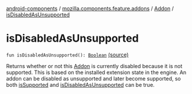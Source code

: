 [android-components](../../index.md) / [mozilla.components.feature.addons](../index.md) / [Addon](index.md) / [isDisabledAsUnsupported](./is-disabled-as-unsupported.md)

# isDisabledAsUnsupported

`fun isDisabledAsUnsupported(): `[`Boolean`](https://kotlinlang.org/api/latest/jvm/stdlib/kotlin/-boolean/index.html) [(source)](https://github.com/mozilla-mobile/android-components/blob/master/components/feature/addons/src/main/java/mozilla/components/feature/addons/Addon.kt#L134)

Returns whether or not this [Addon](index.md) is currently disabled because it is not
supported. This is based on the installed extension state in the engine. An
addon can be disabled as unsupported and later become supported, so
both [isSupported](is-supported.md) and [isDisabledAsUnsupported](./is-disabled-as-unsupported.md) can be true.

